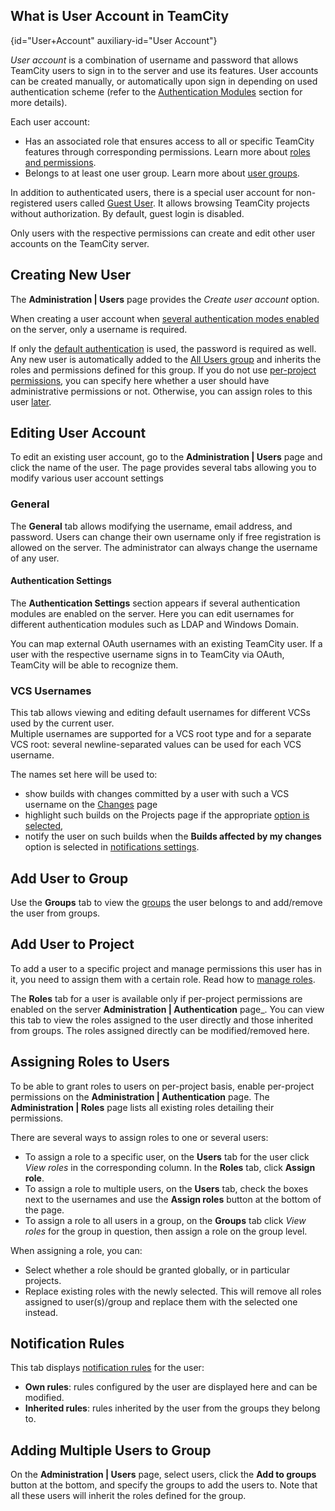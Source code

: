 [//]: # (title: Creating and Managing Users)
[//]: # (auxiliary-id: Creating and Managing Users;User Account;Managing Users and User Groups)

## What is User Account in TeamCity
{id="User+Account" auxiliary-id="User Account"}

_User account_ is a combination of username and password that allows TeamCity users to sign in to the server and use its features. User accounts can be created manually, or automatically upon sign in depending on used authentication scheme (refer to the [Authentication Modules](authentication-modules.md) section for more details).

Each user account:
* Has an associated role that ensures access to all or specific TeamCity features through corresponding permissions. Learn more about [roles and permissions](managing-roles-and-permissions.md).
* Belongs to at least one user group. Learn more about [user groups](creating-and-managing-user-groups.md).

In addition to authenticated users, there is a special user account for non-registered users called [Guest User](guest-user.md). It allows browsing TeamCity projects without authorization. By default, guest login is disabled.

Only users with the respective permissions can create and edit other user accounts on the TeamCity server.

## Creating New User

The __Administration | Users__ page provides the _Create user account_ option.

When creating a user account when [several authentication modes enabled](configuring-authentication-settings.md#Enabling+Multiple+Authentication+Modules) on the server, only a username is required.

If only the [default authentication](authentication-modules.md) is used, the password is required as well. Any new user is automatically added to the [All Users group](creating-and-managing-user-groups.md#%22All+Users%22+Group) and inherits the roles and permissions defined for this group. If you do not use [per-project permissions](managing-roles-and-permissions.md#Authorization+Mode), you can specify here whether a user should have administrative permissions or not. Otherwise, you can assign roles to this user [later](#Assigning+Roles+to+Users).

<anchor name="ManagingUsersandUserGroups-EditingUserAccount"/>

## Editing User Account

To edit an existing user account, go to the __Administration | Users__ page and click the name of the user. The page provides several tabs allowing you to modify various user account settings

### General

The __General__ tab allows modifying the username, email address, and password. Users can change their own username only if free registration is allowed on the server. The administrator can always change the username of any user.

#### Authentication Settings

The __Authentication Settings__ section appears if several authentication modules are enabled on the server. Here you can edit usernames for different authentication modules such as LDAP and Windows Domain.

You can map external OAuth usernames with an existing TeamCity user. If a user with the respective username signs in to TeamCity via OAuth, TeamCity will be able to recognize them.

<anchor name="vcsUsername"/>
<anchor name="ManagingUsersandUserGroups-vcsUsername"/>

### VCS Usernames

This tab allows viewing and editing default usernames for different VCSs used by the current user.   
Multiple usernames are supported for a VCS root type and for a separate VCS root: several newline-separated values can be used for each VCS username.

The names set here will be used to:
* show builds with changes committed by a user with such a VCS username on the [Changes](viewing-your-changes.md) page
* highlight such builds on the Projects page if the appropriate [option is selected](configuring-your-user-profile.md#Customizing+UI),
* notify the user on such builds when the __Builds affected by my changes__ option is selected in [notifications settings](adding-notification-rules.md#What+Will+Be+Watched).

## Add User to Group

Use the __Groups__ tab to view the [groups](#Managing+User+Groups) the user belongs to and add/remove the user from groups.

## Add User to Project

To add a user to a specific project and manage permissions this user has in it, you need to assign them with a certain role. Read how to [manage roles](managing-roles-and-permissions.md#Managing+Roles).

The __Roles__ tab for a user is available only if per-project permissions are enabled on the server __Administration | Authentication__ page_. You can view this tab to view the roles assigned to the user directly and those inherited from groups. The roles assigned directly can be modified/removed here.

<anchor name="assigningRoles"/>
<anchor name="ManagingUsersandUserGroups-Assigningrolestousers"/>

## Assigning Roles to Users
[//]: # (AltHead: assigningRoles)

To be able to grant roles to users on per-project basis, enable per-project permissions on the __Administration | Authentication__ page. The __Administration | Roles__ page lists all existing roles detailing their permissions.

There are several ways to assign roles to one or several users:
* To assign a role to a specific user, on the __Users__ tab for the user click _View roles_ in the corresponding column. In the __Roles__ tab, click __Assign role__.
* To assign a role to multiple users, on the __Users__ tab, check the boxes next to the usernames and use the __Assign roles__ button at the bottom of the page.
* To assign a role to all users in a group, on the __Groups__ tab click _View roles_ for the group in question, then assign a role on the group level.

When assigning a role, you can:
* Select whether a role should be granted globally, or in particular projects.
* Replace existing roles with the newly selected. This will remove all roles assigned to user(s)/group and replace them with the selected one instead.

## Notification Rules

This tab displays [notification rules](adding-notification-rules.md) for the user:
* __Own rules__: rules configured by the user are displayed here and can be modified.
* __Inherited rules__: rules inherited by the user from the groups they belong to.

## Adding Multiple Users to Group

On the __Administration | Users__ page, select users, click the __Add to groups__ button at the bottom, and specify the groups to add the users to. Note that all these users will inherit the roles defined for the group.